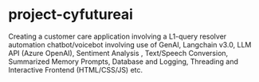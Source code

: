 # project-cyfutureai
Creating a customer care application involving a L1-query resolver automation chatbot/voicebot involving use of GenAI, Langchain v3.0, LLM API (Azure OpenAI), Sentiment Analysis , Text/Speech Conversion, Summarized Memory Prompts, Database and Logging, Threading and Interactive Frontend (HTML/CSS/JS) etc.
